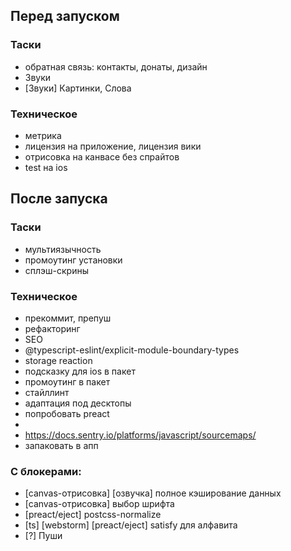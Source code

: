 ## Перед запуском

### Таски

- обратная связь: контакты, донаты, дизайн
- Звуки
- [Звуки] Картинки, Слова

### Техническое

- метрика
- лицензия на приложение, лицензия вики
- отрисовка на канвасе без спрайтов
- test на ios

## После запуска

### Таски

- мультиязычность
- промоутинг установки
- сплэш-скрины

### Техническое

- прекоммит, препуш
- рефакторинг
- SEO
- @typescript-eslint/explicit-module-boundary-types
- storage reaction
- подсказку для ios в пакет
- промоутинг в пакет
- стайллинт
- адаптация под десктопы
- попробовать preact
- <link rel="icon" type="image/svg+xml" href="%PUBLIC_URL%/pwa/favicon.svg">
- https://docs.sentry.io/platforms/javascript/sourcemaps/
- запаковать в апп

### С блокерами:

- [canvas-отрисовка] [озвучка] полное кэширование данных
- [canvas-отрисовка] выбор шрифта
- [preact/eject] postcss-normalize
- [ts] [webstorm] [preact/eject] satisfy  для алфавита
- [?] Пуши
